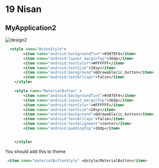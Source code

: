 # 19 Nisan

## MyApplication2

![design2](https://user-images.githubusercontent.com/41166029/164536888-e62b3311-aed4-45da-9812-cee027b54b42.gif)


```xml
  <style name="ButonStyle">
        <item name="android:backgroundTint">#307EF4</item>
        <item name="android:layout_marginTop">36dp</item>
        <item name="android:textColor">#FFFFFF</item>
        <item name="android:textSize">18sp</item>
        <item name="android:background">@drawable/ic_button</item>
        <item name="android:textAllCaps">false</item>
    </style>

    <style name="MaterialButton" >
        <item name="android:backgroundTint">#307EF4</item>
        <item name="android:layout_marginTop">36dp</item>
        <item name="android:textColor">#FFFFFF</item>
        <item name="android:textSize">20sp</item>
        <item name="android:background">@drawable/ic_button</item>
        <item name="android:textAllCaps">false</item>
        <item name="android:textAlignment">center</item>
        <item name="android:paddingTop">10dp</item>


    </style>

```

You should add this to theme
```xml
 <item name="materialButtonStyle" >@style/MaterialButton</item>
```

